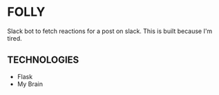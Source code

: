 # FOLLY

Slack bot to fetch reactions for a post on slack. This is built because I'm tired.

## TECHNOLOGIES

- Flask
- My Brain
